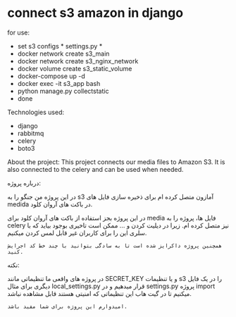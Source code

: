 # connect s3 amazon in django

for use:
  - set s3 configs * settings.py *
  - docker network create s3_main
  - docker network create s3_nginx_network
  - docker volume create s3_static_volume
  - docker-compose up -d
  - docker exec -it s3_app bash
  - python manage.py collectstatic
  - done
  
Technologies used:
  - django
  - rabbitmq
  - celery
  - boto3

About the project:
  This project connects our media files to Amazon S3.
  It is also connected to the celery and can be used when needed.

درباره پروژه:

  در این پروژه من جنگو را به s3 آمازون متصل کرده ام برای ذخیره سازی فایل های medida در باکت های آروان کلود.
  
  در این پروژه بجز استفاده از باکت های آروان کلود برای media فایل ها، پروژه را به celery نیز متصل کرده ام. زیرا در دیلیت کردن و ... ممکن است تاخیری بوجود بیاید که با سلری این را برای کاربران غیر قابل لمس کردن میکنیم.
  
    همچنین پروژه داکرایز شده است تا به سادگی بتوانید با چند خط کد اجرایش کنید.
    
 نکته:
 
   در پروژه های واقعی ما تنظیماتی مانند SECRET_KEY و یا تنظیمات s3 را در یک فایل دیگری برای مثال local_settings.py قرار میدهیم و در settings.py پروژه import میکنیم تا در گیت هاب این تنظیماتی که امنیتی هستند قابل مشاهده نباشد.
   
 
    امیدوارم این پروژه برای شما مفید باشد.
